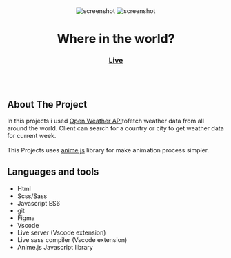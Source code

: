 <div align="center">
  <img src="https://user-images.githubusercontent.com/17798691/154535508-1fcd74ec-987e-4611-873f-283ad91109e8.png" align="center" alt="screenshot">
  <img src="https://user-images.githubusercontent.com/17798691/154535747-7a72ad54-a8f5-4f42-9a45-09108736b479.png" align="center" alt="screenshot">
  <h1 align="center" font-size="48">Where in the world?</h1>

  <h3>
    <a href="https://aligjahed.github.io/P_Weather-App/">Live</a>
</div>
  
<br></br>
  
## About The Project
In this projects i used <a href="https://openweathermap.org/">Open Weather API</a>tofetch weather data from all around the world. Client can search for a country or city to get weather data for current week.
<br></br>
This Projects uses <a href="https://animejs.com/">anime.js</a> library for make animation process simpler.

## Languages and tools
- Html
- Scss/Sass
- Javascript ES6
- git
- Figma
- Vscode
- Live server (Vscode extension)
- Live sass compiler (Vscode extension)
- Anime.js Javascript library
